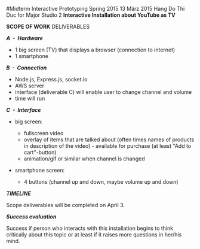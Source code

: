 #Midterm Interactive Prototyping Spring 2015
13 März 2015
Hang Do Thi Duc for Major Studio 2
**Interactive Installation about YouTube as TV**

**SCOPE OF WORK**
DELIVERABLES

***A  -  Hardware***

- 1 big screen (TV) that displays a browser (connection to internet)
- 1 smartphone

***B  -  Connection***

- Node.js, Express.js, socket.io
- AWS server
- interface (deliverable C) will enable user to change channel and volume
- time will run

***C  -  Interface***

- big screen:
    - fullscreen video
    - overlay of items that are talked about (often times names of products in description of the video) - available for purchase (at least "Add to cart"-button)
    - animation/gif or similar when channel is changed

- smartphone screen:
    - 4 buttons (channel up and down, maybe volume up and down)

***TIMELINE***

Scope deliverables will be completed on April 3.

***Success evaluation***

Success if person who interacts with this installation begins to think critically about this topic or at least if it raises more questions in her/his mind.
